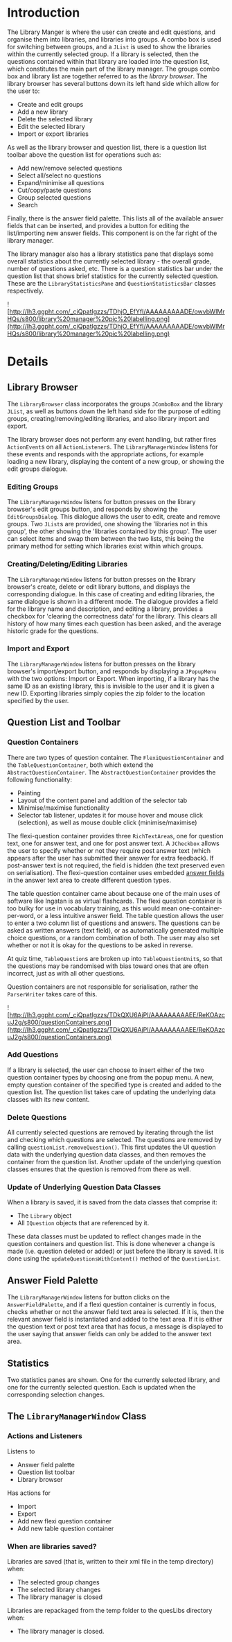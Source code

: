 

# Introduction #

The Library Manger is where the user can create and edit questions, and organise them into libraries, and libraries into groups. A combo box is used for switching between groups, and a `JList` is used to show the libraries within the currently selected group. If a library is selected, then the questions contained within that library are loaded into the question list, which constitutes the main part of the library manager. The groups combo box and library list are together referred to as the _library browser_. The library browser has several buttons down its left hand side which allow for the user to:
  * Create and edit groups
  * Add a new library
  * Delete the selected library
  * Edit the selected library
  * Import or export libraries

As well as the library browser and question list, there is a question list toolbar above the question list for operations such as:
  * Add new/remove selected questions
  * Select all/select no questions
  * Expand/minimise all questions
  * Cut/copy/paste questions
  * Group selected questions
  * Search

Finally, there is the answer field palette. This lists all of the available answer fields that can be inserted, and provides a button for editing the list/importing new answer fields. This component is on the far right of the library manager.

The library manager also has a library statistics pane that displays some overall statistics about the currently selected library - the overall grade, number of questions asked, etc. There is a question statistics bar under the question list that shows brief statistics for the currently selected question. These are the `LibraryStatisticsPane` and `QuestionStatisticsBar` classes respectively.

![http://lh3.ggpht.com/_ciQpatlgzzs/TDhjO_EfYfI/AAAAAAAAADE/owvbWlMrHQs/s800/library%20manager%20pic%20labelling.png](http://lh3.ggpht.com/_ciQpatlgzzs/TDhjO_EfYfI/AAAAAAAAADE/owvbWlMrHQs/s800/library%20manager%20pic%20labelling.png)

# Details #

## Library Browser ##
The `LibraryBrowser` class incorporates the groups `JComboBox` and the library `JList`, as well as buttons down the left hand side for the purpose of editing groups, creating/removing/editing libraries, and also library import and export.

The library browser does not perform any event handling, but rather fires `ActionEvent`s on all `ActionListener`s. The `LibraryManagerWindow` listens for these events and responds with the appropriate actions, for example loading a new library, displaying the content of a new group, or showing the edit groups dialogue.

### Editing Groups ###
The `LibraryManagerWindow` listens for button presses on the library browser's edit groups button, and responds by showing the `EditGroupsDialog`. This dialogue allows the user to edit, create and remove groups. Two `JList`s are provided, one showing the 'libraries not in this group', the other showing the 'libraries contained by this group'. The user can select items and swap them between the two lists, this being the primary method for setting which libraries exist within which groups.


### Creating/Deleting/Editing Libraries ###
The `LibraryManagerWindow` listens for button presses on the library browser's create, delete or edit library buttons, and displays the corresponding dialogue. In this case of creating and editing libraries, the same dialogue is shown in a different mode. The dialogue provides a field for the library name and description, and editing a library, provides a checkbox for 'clearing the correctness data' for the library. This clears all history of how many times each question has been asked, and the average historic grade for the questions.

### Import and Export ###
The `LibraryManagerWindow` listens for button presses on the library browser's import/export button, and responds by displaying a `JPopupMenu` with the two options: Import or Export. When importing, if a library has the same ID as an existing library, this is invisible to the user and it is given a new ID. Exporting libraries simply copies the zip folder to the location specified by the user.

## Question List and Toolbar ##

### Question Containers ###
There are two types of question container. The `FlexiQuestionContainer` and the `TableQuestionContainer`, both which extend the `AbstractQuestionContainer`. The `AbstractQuestionContainer` provides the following functionality:
  * Painting
  * Layout of the content panel and addition of the selector tab
  * Minimise/maximise functionality
  * Selector tab listener, updates it for mouse hover and mouse click (selection), as well as mouse double click (minimise/maximise)

The flexi-question container provides three `RichTextArea`s, one for question text, one for answer text, and one for post answer text. A `JCheckbox` allows the user to specify whether or not they require post answer text (which appears after the user has submitted their answer for extra feedback). If post-answer text is not required, the field is hidden (the text preserved even on serialisation). The flexi-question container uses embedded [answer fields](AnswerFields.md) in the answer text area to create different question types.

The table question container came about because one of the main uses of software like Ingatan is as virtual flashcards. The flexi question container is too bulky for use in vocabulary training, as this would mean one-container-per-word, or a less intuitive answer field. The table question allows the user to enter a two column list of questions and answers. The questions can be asked as written answers (text field), or as automatically generated multiple choice questions, or a random combination of both. The user may also set whether or not it is okay for the questions to be asked in reverse.

At quiz time, `TableQuestion`s are broken up into `TableQuestionUnit`s, so that the questions may be randomised with bias toward ones that are often incorrect, just as with all other questions.

Question containers are not responsible for serialisation, rather the `ParserWriter` takes care of this.

![http://lh3.ggpht.com/_ciQpatlgzzs/TDkQXU6AjPI/AAAAAAAAAEE/ReKOAzcuJ2g/s800/questionContainers.png](http://lh3.ggpht.com/_ciQpatlgzzs/TDkQXU6AjPI/AAAAAAAAAEE/ReKOAzcuJ2g/s800/questionContainers.png)


### Add Questions ###
If a library is selected, the user can choose to insert either of the two question container types by choosing one from the popup menu. A new, empty question container of the specified type is created and added to the question list. The question list takes care of updating the underlying data classes with its new content.

### Delete Questions ###
All currently selected questions are removed by iterating through the list and checking which questions are selected. The questions are removed by calling `questionList.removeQuestion()`. This first updates the UI question data with the underlying question data classes, and then removes the container from the question list. Another update of the underlying question classes ensures that the question is removed from there as well.

### Update of Underlying Question Data Classes ###
When a library is saved, it is saved from the data classes that comprise it:
  * The `Library` object
  * All `IQuestion` objects that are referenced by it.

These data classes must be updated to reflect changes made in the question containers and question list. This is done whenever a change is made (i.e. question deleted or added) or just before the library is saved. It is done using the `updateQuestionsWithContent()` method of the `QuestionList`.


## Answer Field Palette ##
The `LibraryManagerWindow` listens for button clicks on the `AnswerFieldPalette`, and if a flexi question container is currently in focus, checks whether or not the answer field text area is selected. If it is, then the relevant answer field is instantiated and added to the text area. If it is either the question text or post text area that has focus, a message is displayed to the user saying that answer fields can only be added to the answer text area.

## Statistics ##
Two statistics panes are shown. One for the currently selected library, and one for the currently selected question. Each is updated when the corresponding selection changes.


## The `LibraryManagerWindow` Class ##

### Actions and Listeners ###
Listens to
  * Answer field palette
  * Question list toolbar
  * Library browser

Has actions for
  * Import
  * Export
  * Add new flexi question container
  * Add new table question container

### When are libraries saved? ###
Libraries are saved (that is, written to their xml file in the temp directory) when:
  * The selected group changes
  * The selected library changes
  * The library manager is closed

Libraries are repackaged from the temp folder to the quesLibs directory when:
  * The library manager is closed.